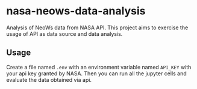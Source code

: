 # nasa-neows-data-analysis
Analysis of NeoWs data from NASA API. This project aims to exercise the usage of API as data source and data analysis.

## Usage
Create a file named `.env` with an environment variable named `API_KEY` with your api key granted by NASA. Then you can run all the jupyter cells and evaluate the data obtained via api.


